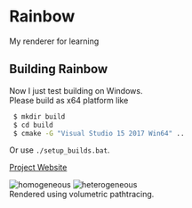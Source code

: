 # Rainbow
My renderer for learning  

## Building Rainbow
Now I just test building on Windows.   
Please build as x64 platform like
```bash
 $ mkdir build
 $ cd build
 $ cmake -G "Visual Studio 15 2017 Win64" ..
```
Or use `./setup_builds.bat`. 

[Project Website](https://slongle.github.io/projects/rainbow)

![homogeneous](https://i.postimg.cc/ryHf24pD/0002.png)
![heterogeneous](https://i.postimg.cc/9MJN7NVb/0001.png)  
Rendered using volumetric pathtracing.
